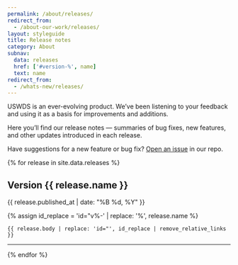 ```yaml
---
permalink: /about/releases/
redirect_from:
  - /about-our-work/releases/
layout: styleguide
title: Release notes
category: About
subnav:
  data: releases
  href: ['#version-%', name]
  text: name
redirect_from:
  - /whats-new/releases/
---
```

<p class="site-text-intro">USWDS is an ever-evolving product. We’ve been listening to your feedback and using it as a basis for improvements and additions.</p>

<p class="site-text-intro">Here you’ll find our release notes — summaries of bug fixes, new features, and other updates introduced in each release.</p>

Have suggestions for a new feature or bug fix? [Open an issue](https://github.com/uswds/uswds/issues/new) in our repo.

{% for release in site.data.releases %}

## Version {{ release.name }}

<p class="site-subheading">{{ release.published_at | date: "%B %d, %Y" }}</p>

{% assign id_replace = 'id="v%-' | replace: '%', release.name %}
```
{{ release.body | replace: 'id="', id_replace | remove_relative_links }}
```
<hr>
{% endfor %}
